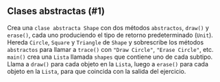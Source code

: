 ## Clases abstractas (#1)

Crea una `clase abstracta Shape` con dos métodos `abstractos`, `draw()` y `erase()`, cada uno produciendo el tipo de retorno predeterminado (`Unit`). Hereda `Circle`, `Square` y `Triangle` de `Shape` y sobrescribe los métodos `abstractos` para llamar a `trace()` con `"Draw Circle"`, `"Erase Circle"`, etc. `main()` crea una `Lista` llamada `shapes` que contiene uno de cada subtipo. Llama a `draw()` para cada objeto en la `Lista`, luego a `erase()` para cada objeto en la `Lista`, para que coincida con la salida del ejercicio.